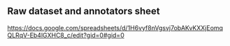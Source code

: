 ## Raw dataset and annotators sheet

https://docs.google.com/spreadsheets/d/1H6vyf8nVgsvj7obAKvKXXjEomqQLRqV-Eb4lGXHC8_c/edit?gid=0#gid=0
